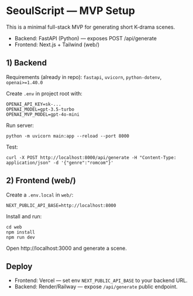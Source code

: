 # SeoulScript — MVP Setup

This is a minimal full-stack MVP for generating short K-drama scenes.

- Backend: FastAPI (Python) — exposes POST /api/generate
- Frontend: Next.js + Tailwind (web/)

## 1) Backend

Requirements (already in repo): `fastapi`, `uvicorn`, `python-dotenv`, `openai>=1.40.0`

Create `.env` in project root with:

```
OPENAI_API_KEY=sk-...
OPENAI_MODEL=gpt-3.5-turbo
OPENAI_MVP_MODEL=gpt-4o-mini
```

Run server:

```
python -m uvicorn main:app --reload --port 8000
```

Test:

```
curl -X POST http://localhost:8000/api/generate -H "Content-Type: application/json" -d '{"genre":"romcom"}'
```

## 2) Frontend (web/)

Create a `.env.local` in `web/`:

```
NEXT_PUBLIC_API_BASE=http://localhost:8000
```

Install and run:

```
cd web
npm install
npm run dev
```

Open http://localhost:3000 and generate a scene.

## Deploy

- Frontend: Vercel — set env `NEXT_PUBLIC_API_BASE` to your backend URL.
- Backend: Render/Railway — expose `/api/generate` public endpoint.
